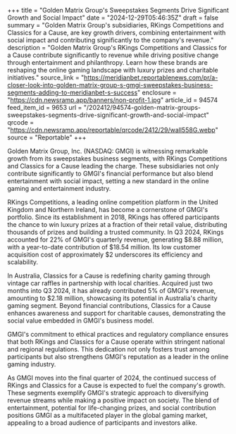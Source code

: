 +++
title = "Golden Matrix Group's Sweepstakes Segments Drive Significant Growth and Social Impact"
date = "2024-12-29T05:46:35Z"
draft = false
summary = "Golden Matrix Group's subsidiaries, RKings Competitions and Classics for a Cause, are key growth drivers, combining entertainment with social impact and contributing significantly to the company's revenue."
description = "Golden Matrix Group's RKings Competitions and Classics for a Cause contribute significantly to revenue while driving positive change through entertainment and philanthropy. Learn how these brands are reshaping the online gaming landscape with luxury prizes and charitable initiatives."
source_link = "https://meridianbet.reportablenews.com/pr/a-closer-look-into-golden-matrix-group-s-gmgi-sweepstakes-business-segments-adding-to-meridianbet-s-success"
enclosure = "https://cdn.newsramp.app/banners/non-profit-1.jpg"
article_id = 94574
feed_item_id = 9653
url = "/202412/94574-golden-matrix-groups-sweepstakes-segments-drive-significant-growth-and-social-impact"
qrcode = "https://cdn.newsramp.app/reportable/qrcode/2412/29/wall558G.webp"
source = "Reportable"
+++

<p>Golden Matrix Group, Inc. (NASDAQ: GMGI) is witnessing remarkable growth from its sweepstakes business segments, with RKings Competitions and Classics for a Cause leading the charge. These subsidiaries not only contribute significantly to GMGI's financial performance but also blend entertainment with social impact, setting a new standard in the online gaming and entertainment industry.</p><p>RKings Competitions, a leading online competition platform in the United Kingdom and Northern Ireland, has become a cornerstone of GMGI's portfolio. Since its establishment in 2018, RKings has offered participants the chance to win luxury prizes at a fraction of their retail value, distributing thousands of prizes and building a trusted community. In Q3 2024, RKings accounted for 22% of GMGI's quarterly revenue, generating $8.88 million, with a year-to-date contribution of $18.54 million. Its low customer acquisition cost of approximately $2 underscores its efficiency and scalability.</p><p>In Australia, Classics for a Cause is redefining charity gaming through vintage car raffles in partnership with local charities. Acquired just two months into Q3 2024, it has already contributed 5% of GMGI's revenue, amounting to $2.18 million, showcasing its potential in Australia's charity gaming segment. Beyond financial contributions, Classics for a Cause enhances awareness and support for charitable causes, demonstrating the social value embedded in GMGI's business model.</p><p>GMGI's commitment to ethical practices and regulatory compliance ensures that both RKings and Classics for a Cause operate within stringent national and regional regulations. This dedication not only fosters trust among participants but also strengthens GMGI's reputation as a leader in the online gaming industry.</p><p>As GMGI moves into the final quarter of 2024, the continued success of RKings and Classics for a Cause is expected to fuel the company's growth. These segments exemplify GMGI's strategic approach to diversifying revenue streams while making a positive impact on society. The blend of entertainment, potential for life-changing prizes, and social contribution positions GMGI as a multifaceted player in the global gaming market, appealing to a broad audience of participants and investors alike.</p>
